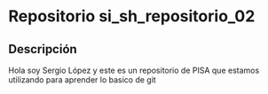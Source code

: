 # Repositorio si_sh_repositorio_02

## Descripción
Hola soy Sergio López y este es un repositorio de PISA que estamos utilizando para aprender lo basico de git

